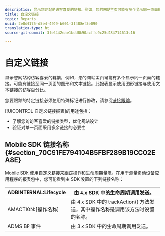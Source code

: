 ```yaml
---
description: 显示您网站的访客喜爱的链接。例如，您的网站主页可能有多个显示同一页面的链接。可能有链接至同一页面的图形和文本链接。此报表显示使用图形链接与使用文本链接的访客百分比。
title: 自定义链接
topic: Reports
uuid: 2e0d0175-d5e4-4919-b601-3f488ef3e090
translation-type: ht
source-git-commit: 3fe3442eae1bdd8b90acffc9c25d184714613c16

---
```



# 自定义链接

显示您网站的访客喜爱的链接。例如，您的网站主页可能有多个显示同一页面的链接。可能有链接至同一页面的图形和文本链接。此报表显示使用图形链接与使用文本链接的访客百分比。

您要跟踪的特定链接必须使用特殊标记进行修改，请参阅[链接跟踪](https://docs.adobe.com/content/help/en/analytics/implementation/javascript-implementation/variables-analytics-reporting/config-var/s-linktrackvars.html)。

[!UICONTROL 自定义链接报表]的用途包括：

* 了解您的访客喜爱的链接类型，优化网站设计
* 验证对单一页面采用多余链接的必要性

## Mobile SDK 链接名称 {#section_70C91FE794104B5FBF289B19CC02EA8E}

[Mobile SDK](https://docs.adobe.com/content/help/zh-Hans/mobile-services/using/home.html) 使用自定义链接来跟踪操作和生命周期量度。在用于测量移动设备应用程序的报表包中，您可能看到由 SDK 设置的下列链接名称：

| ADBINTERNAL:Lifecycle | 由 4.x SDK 中的生命周期调用发送。 |
|---|---|
| AMACTION:[操作名称] | 由 4.x SDK 中的 trackAction() 方法发送，其中操作名称是调用该方法时设置的名称。 |
| ADMS BP 事件 | 由 3.x SDK 中的生命周期调用发送。 |

